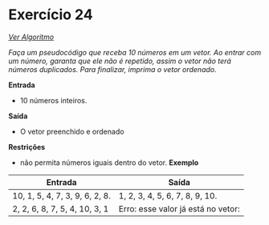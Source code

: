 # Exercício 24

[*Ver Algoritmo*](Algoritmo24.md)

*Faça um pseudocódigo que receba 10 números em um vetor. Ao entrar com um número, garanta que ele não é repetido, assim o vetor não terá números duplicados. Para finalizar, imprima o vetor ordenado.*

**Entrada**
- 10 números inteiros.

**Saída**
- O vetor preenchido e ordenado

**Restrições**
- não permita números iguais dentro do vetor.
**Exemplo**


| Entrada                                            | Saída  |
| -------------------------------------------------- | ------ |
| 10, 1, 5, 4, 7, 3, 9, 6, 2, 8.      |  1, 2, 3, 4, 5, 6, 7, 8, 9, 10. |
|        2, 2, 6, 8, 7, 5, 4, 10, 3, 1       | Erro: esse valor já está no vetor:    |